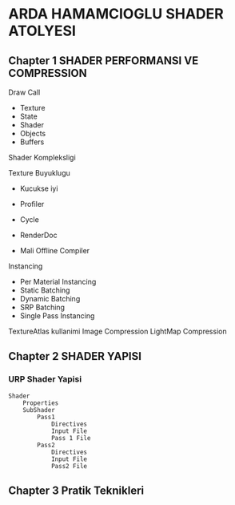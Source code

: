# ARDA HAMAMCIOGLU SHADER ATOLYESI

## Chapter 1 SHADER PERFORMANSI VE COMPRESSION

Draw Call
- Texture
- State
- Shader
- Objects
- Buffers

Shader Kompleksligi


Texture Buyuklugu
- Kucukse iyi

- Profiler
- Cycle
- RenderDoc
- Mali Offline Compiler

Instancing
- Per Material Instancing
- Static Batching
- Dynamic Batching
- SRP Batching
- Single Pass Instancing


TextureAtlas kullanimi
Image Compression
LightMap Compression

## Chapter 2 SHADER YAPISI

### URP Shader Yapisi
```
Shader
    Properties
    SubShader
        Pass1
            Directives
            Input File
            Pass 1 File
        Pass2
            Directives
            Input File
            Pass2 File 
```

## Chapter 3 Pratik Teknikleri

